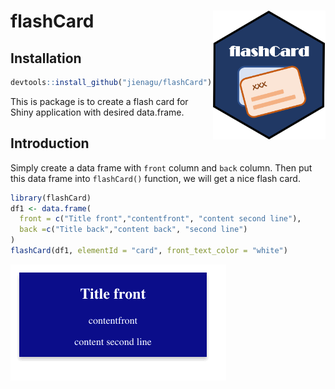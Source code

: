 
<!-- README.md is generated from README.Rmd. Please edit that file -->

# flashCard <img src="flashCard_logo.png"  width="180px" align="right"/>

<!-- badges: start -->

<!-- badges: end -->


## Installation

``` r
devtools::install_github("jienagu/flashCard")
```

This is package is to create a flash card for Shiny application with
desired data.frame.

## Introduction

Simply create a data frame with `front` column and `back` column. Then
put this data frame into `flashCard()` function, we will get a nice
flash card.

``` r
library(flashCard)
df1 <- data.frame(
  front = c("Title front","contentfront", "content second line"),
  back =c("Title back","content back", "second line")
)
flashCard(df1, elementId = "card", front_text_color = "white")
```

![demo_gif](flashCard.gif)
